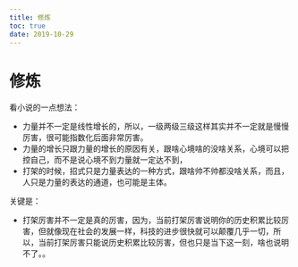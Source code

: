```yaml
---
title: 修炼
toc: true
date: 2019-10-29
---
```

# 修炼

看小说的一点想法：

- 力量并不一定是线性增长的，所以，一级两级三级这样其实并不一定就是慢慢厉害，很可能指数化后面非常厉害。
- 力量的增长只跟力量的增长的原因有关，跟啥心境啥的没啥关系，心境可以把控自己，而不是说心境不到力量就一定达不到，
- 打架的时候，招式只是力量表达的一种方式，跟啥帅不帅都没啥关系，而且，人只是力量的表达的通道，也可能是主体。


关键是：

- 打架厉害并不一定是真的厉害，因为，当前打架厉害说明你的历史积累比较厉害，但就像现在社会的发展一样，科技的进步很快就可以颠覆几乎一切，所以，当前打架厉害只能说历史积累比较厉害，但也只是当下这一刻，啥也说明不了。。
